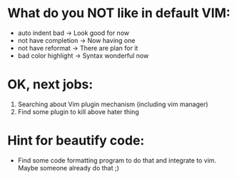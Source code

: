 # What do you NOT like in default VIM:
- auto indent bad               -> Look good for now
- not have completion           -> Now having one
- not have reformat             -> There are plan for it
- bad color highlight           -> Syntax wonderful now

# OK, next jobs:

1. Searching about Vim plugin mechanism (including vim manager)
2. Find some plugin to kill above hater thing

# Hint for beautify code:

- Find some code formatting program to do that and integrate to vim. Maybe someone already do that ;)
